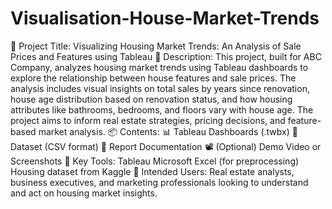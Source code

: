 # Visualisation-House-Market-Trends
📌 Project Title:
Visualizing Housing Market Trends: An Analysis of Sale Prices and Features using Tableau
📄 Description:
This project, built for ABC Company, analyzes housing market trends using Tableau dashboards to explore the relationship between house features and sale prices. The analysis includes visual insights on total sales by years since renovation, house age distribution based on renovation status, and how housing attributes like bathrooms, bedrooms, and floors vary with house age. The project aims to inform real estate strategies, pricing decisions, and feature-based market analysis.
📦 Contents:
📊 Tableau Dashboards (.twbx)
📁 Dataset (CSV format)
📝 Report Documentation
📽 (Optional) Demo Video or Screenshots
🚀 Key Tools:
Tableau
Microsoft Excel (for preprocessing)
Housing dataset from Kaggle
👥 Intended Users:
Real estate analysts, business executives, and marketing professionals looking to understand and act on housing market insights.
